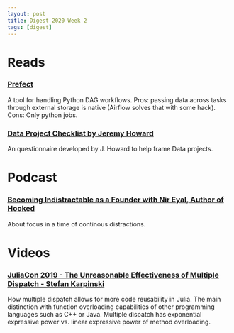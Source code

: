 ```yaml
---
layout: post
title: Digest 2020 Week 2
tags: [digest]
---
```


# Reads
### [Prefect](https://docs.prefect.io/core/welcome/why_not_airflow.html)

A tool for handling Python DAG workflows. Pros: passing data across tasks through external storage is native (Airflow solves that with some hack). Cons: Only python jobs.

### [Data Project Checklist by Jeremy Howard](https://www.fast.ai/2020/01/07/data-questionnaire/)

An questionnaire developed by J. Howard to help frame Data projects.

# Podcast
### [Becoming Indistractable as a Founder with Nir Eyal, Author of Hooked](https://www.indiehackers.com/podcast/117-nir-eyal-of-indistractable)

About focus in a time of continous distractions. 

# Videos

### [JuliaCon 2019 - The Unreasonable Effectiveness of Multiple Dispatch - Stefan Karpinski](https://www.youtube.com/watch?v=kc9HwsxE1OY)

How multiple dispatch allows for more code reusability in Julia. The main distinction with function overloading capabilities of other programming languages such as C++ or Java. Multiple dispatch has exponential expressive power vs. linear expressive power of method overloading.


